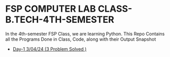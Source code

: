 # FSP COMPUTER LAB CLASS-B.TECH-4TH-SEMESTER

In the 4th-semester FSP Class, we are learning Python. This Repo Contains all the Programs Done in Class, Code, along with their Output Snapshot
<ul>

<li>

[Day-1 3/04/24 (3 Problem Solved )](./Day-1)

</li>


<ul>
